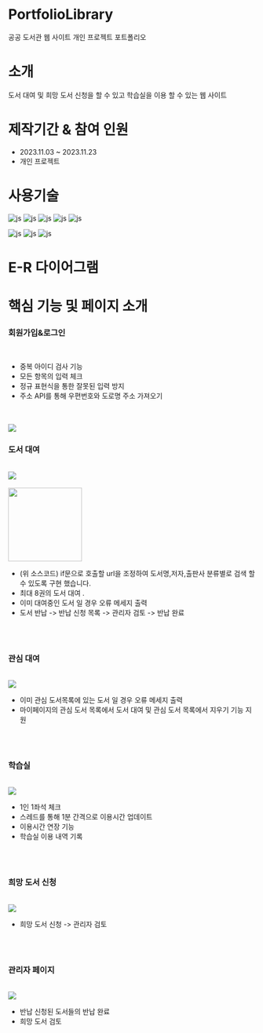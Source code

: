 
# PortfolioLibrary
공공 도서관 웹 사이트 개인 프로젝트 포트폴리오

# 소개
 도서 대여 및 희망 도서 신청을 할 수 있고 학습실을 이용 할 수 있는 웹 사이트

# 제작기간 & 참여 인원
<UL>
  <LI>2023.11.03 ~ 2023.11.23</LI>
  <LI>개인 프로젝트</LI>
</UL>


# 사용기술
![js](https://img.shields.io/badge/SpringBoot-6DB33F?style=for-the-badge&logo=SpringBoot&logoColor=white)
![js](https://img.shields.io/badge/Java-FF0000?style=for-the-badge&logo=Java&logoColor=white)
![js](https://img.shields.io/badge/IntelliJ-004088?style=for-the-badge&logo=IntelliJ&logoColor=white)
![js](https://img.shields.io/badge/MariaDB-003545?style=for-the-badge&logo=MariaDB&logoColor=white)
![js](https://img.shields.io/badge/security-6DB33F?style=for-the-badge&logo=security&logoColor=white)

![js](https://img.shields.io/badge/jquery-0769AD?style=for-the-badge&logo=jquery&logoColor=white)
![js](https://img.shields.io/badge/bootstrap-7952B3?style=for-the-badge&logo=bootstrap&logoColor=white)
![js](https://img.shields.io/badge/JavaScript-F7DF1E?style=for-the-badge&logo=JavaScript&logoColor=white)

# E-R 다이어그램


# 핵심 기능 및 페이지 소개


<h3>회원가입&로그인</h3>
<br>

<ul>
 <li>중복 아이디 검사 기능</li>
 <li>모든 항목의 입력 체크</li>
 <li>정규 표현식을 통한 잘못된 입력 방지</li>
 <li>주소 API를 통해 우편번호와 도로명 주소 가져오기</li>
</ul>

<br>
<br>

<img src='https://github.com/oals/portfolioLibrary/assets/136543676/82cf88d3-403e-44b3-aa84-06f4e4ee1732'>

<h3>도서 대여</h3>
<br>

<img src='https://github.com/oals/portfolioLibrary/assets/136543676/8d5fe7df-2af2-4951-baa6-4789398d8e5f'>

<br>
<br>
<img src='https://github.com/oals/portfolioLibrary/assets/136543676/da4eb3f9-9875-40e5-b0e6-89dae5f50731' width = '150px'>

<ul>
 <li>(위 소스코드) if문으로 호출할 url을 조정하여 도서명,저자,출판사 분류별로 검색 할 수 있도록 구현 했습니다.</li>
 <li>최대 8권의 도서 대여 .</li>
 <li>이미 대여중인 도서 일 경우 오류 메세지 출력 </li>
 <li>도서 반납 -> 반납 신청 목록 -> 관리자 검토 -> 반납 완료</li>
</ul>

<br>
<br>


<h3>관심 대여</h3>
<br>

<img src='https://github.com/oals/portfolioLibrary/assets/136543676/371370a7-25c4-40bf-8add-3a0db924fd96'>


<ul>
 <li>이미 관심 도서목록에 있는 도서 일 경우 오류 메세지 출력</li>
 <li>마이페이지의 관심 도서 목록에서 도서 대여 및 관심 도서 목록에서 지우기 기능 지원</li>

</ul>

<br>
<br>






<h3>학습실</h3>
<br>

<img src='https://github.com/oals/portfolioLibrary/assets/136543676/1dfc2af5-9e24-4c2d-9b61-1b6efc842a31'>

<ul>
 <li>1인 1좌석 체크</li>
  <li>스레드를 통해 1분 간격으로 이용시간 업데이트</li>
 <li>이용시간 연장 기능</li>
 <li>학습실 이용 내역 기록</li>
</ul>

<br>
<br>



<h3>희망 도서 신청</h3>
<br>

<img src='https://github.com/oals/portfolioLibrary/assets/136543676/f557ca5d-efaf-48b3-bc2f-5b9e7e10c584'>


<ul>
 <li>희망 도서 신청 -> 관리자 검토</li>

</ul>

<br>
<br>




<h3>관리자 페이지</h3>
<br>

<img src='https://github.com/oals/portfolioLibrary/assets/136543676/5052951d-1189-40dc-b947-cf0ff23d8ce8'>





<ul>
 <li>반납 신청된 도서들의 반납 완료 </li>
 <li>희망 도서 검토 </li>

</ul>

<br>
<br>



